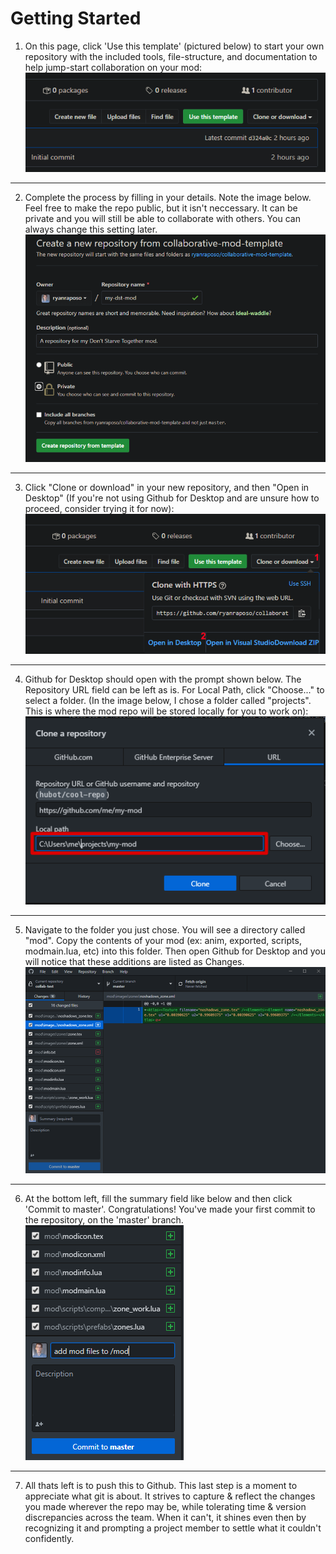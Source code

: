 # Getting Started

1. On this page, click 'Use this template' (pictured below) to start your own repository with the included tools, file-structure, and documentation to help jump-start collaboration on your mod:
![use-this-template.png](/docs/1-use-this-template.png)
* * *

2. Complete the process by filling in your details. Note the image below. Feel free to make the repo public, but it isn't neccessary. It can be private and you will still be able to collaborate with others. You can always change this setting later.
![from-template.png](/docs/2-create.png)
* * *

3. Click "Clone or download" in your new repository, and then "Open in Desktop" (If you're not using Github for Desktop and are unsure how to proceed, consider trying it for now):
![open-in-desktop.png](/docs/3-open-in-desktop.png)
* * *

4. Github for Desktop should open with the prompt shown below. The Repository URL field can be left as is. For Local Path, click "Choose..." to select a folder. (In the image below, I chose a folder called "projects". This is where the mod repo will be stored locally for you to work on):
![clone-repo.png](/docs/4-clone-repo.png)
* * *

5. Navigate to the folder you just chose. You will see a directory called "mod". Copy the contents of your mod (ex: anim, exported, scripts, modmain.lua, etc) into this folder. Then open Github for Desktop and you will notice that these additions are listed as Changes.
![clone-repo.png](/docs/5-insert-mod-see-changes.png)
* * *

6. At the bottom left, fill the summary field like below and then click 'Commit to master'. Congratulations! You've made your first commit to the repository, on the 'master' branch. 
![clone-repo.png](/docs/6-first-commit.png)
* * *

7. All thats left is to push this to Github. This last step is a moment to appreciate what git is about. It strives to capture & reflect the changes you made wherever the repo may be, while tolerating time & version discrepancies across the team. When it can't, it shines even then by recognizing it and prompting a project member to settle what it couldn't confidently. 
